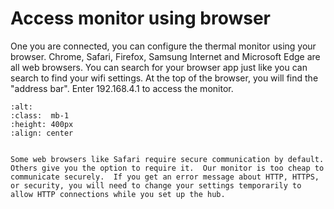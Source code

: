 # Access monitor using browser


One you are connected, you can configure the thermal monitor using your browser.  Chrome, Safari, Firefox, Samsung Internet and Microsoft Edge are all web browsers.  You can search for your browser app just like you can search to find your wifi settings.  At the top of the browser, you will find the "address bar".  Enter 192.168.4.1 to access the monitor.


```{image} /images/monitoring/v3/browser-address-bar.jpg
:alt: 
:class:  mb-1
:height: 400px
:align: center
```

```{admonition} Common error message

Some web browsers like Safari require secure communication by default.  Others give you the option to require it.  Our monitor is too cheap to communicate securely.  If you get an error message about HTTP, HTTPS, or security, you will need to change your settings temporarily to allow HTTP connections while you set up the hub.  

``` 